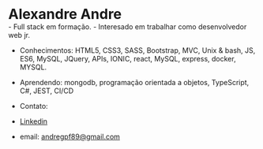 <h1 style="margin: 0">Alexandre Andre</h1>
- Full stack em formação.
- Interesado em trabalhar como desenvolvedor web jr.

- Conhecimentos:
HTML5, CSS3, SASS, Bootstrap, MVC, Unix & bash,
JS, ES6, MySQL, JQuery, APIs, IONIC, react, MySQL, express, docker, MYSQL.

- Aprendendo:
mongodb, programação orientada a objetos, TypeScript, C#, JEST, CI/CD

- Contato:
- [Linkedin](www.linkedin.com/in/alexandre-andre-galvao)
- email: andregpf89@gmail.com

<!---
alexandre-andre/alexandre-andre is a ✨ special ✨ repository because its `README.md` (this file) appears on your GitHub profile.
You can click the Preview link to take a look at your changes.
--->
